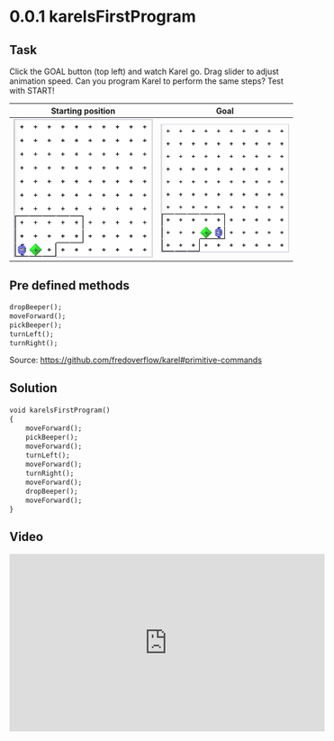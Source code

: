 # 0.0.1 karelsFirstProgram

## Task
Click the GOAL button (top left)
and watch Karel go. Drag slider
to adjust animation speed.
Can you program Karel to perform
the same steps? Test with START!

|Starting position|Goal|
|:---:|:---:|
|![](./assets/0.0.1_startingPosition.png)|![](./assets/0.0.1_goal.png)|


## Pre defined methods
```
dropBeeper();
moveForward();
pickBeeper();
turnLeft();
turnRight();
```
Source: https://github.com/fredoverflow/karel#primitive-commands

## Solution

```
void karelsFirstProgram() 
{
    moveForward();
    pickBeeper();
    moveForward();
    turnLeft();
    moveForward();
    turnRight();
    moveForward();
    dropBeeper();
    moveForward();
}
```
## Video

<iframe width="560" height="315" src="https://www.youtube.com/embed/szEaYShCctI" frameborder="0" allow="accelerometer; clipboard-write; encrypted-media; gyroscope; picture-in-picture" allowfullscreen></iframe>